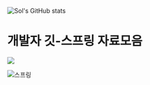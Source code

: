 ![Sol's GitHub stats](https://github-readme-stats.vercel.app/api?username=shinee514&show_icons=true&theme=dark)

# 개발자 깃-스프링 자료모음

<img src="https://cdn.iworldtoday.com/news/photo/202105/401859_202309_5113.jpg"/>

![스프링](https://cdn.iworldtoday.com/news/photo/202105/401859_202309_5113.jpg)